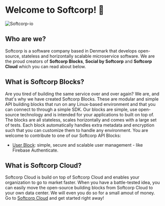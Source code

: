 # Welcome to  Softcorp! 👋

![Softcorp-io](https://raw.githubusercontent.com/softcorp-io/website/main/softcorp/cover_white/cover_white.png)

## Who are we?
Softcorp is a software company based in Denmark that develops open-source, stateless and horizontally scalable microservice software. We are the proud creators of **Softcorp Blocks**, **Social by Softcorp** and **Softcorp Cloud** which you can read about below. 

## What is Softcorp Blocks?
Are you tired of building the same service over and over again? We are, and that's why we have created Softcorp Blocks. These are modular and simple API building blocks that run on any Linux-based environment and that you can connect to through a simple SDK. Our blocks are simple, use open-source technology and is intended for your applications to built on top of. The blocks are all stateless, scales horizontally and comes with a large set of tests.
Each block automatically handles extra metadata and encryption such that you can customize them to handle any environment.
You are welcome to contribute to one of our Softcorp API Blocks:
 - [User Block](https://github.com/softcorp-io/block-user-service): simple, secure and scalable user management - like Firebase Authenticate.

## What is Softcorp Cloud?
Softcorp Cloud is build on top of Softcorp Cloud and enables your organization to go to market faster. When you have a battle-tested idea, you can easily move the open-source building blocks from Softcorp Cloud to your own data center. We will even you do so for a small amout of money.
Go to [Softcorp Cloud](https://cloud.softcorp.io) and get started right away!
